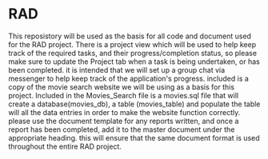 # RAD
This reposistory will be used as the basis for all code and document used for the RAD project.
There is a project view which will be used to help keep track of the required tasks, and their progress/completion status, so please make sure to update the Project tab when a task is being undertaken, or has been completed.
it is intended that we will set up a group chat via messenger to help keep track of the application's progress.
included is a copy of the movie search website we will be using as a basis for this project.
Included in the Movies_Search file is a movies.sql file that will create a database(movies_db), a table (movies_table) and populate the table will all the data entries in order to make the website function correctly. 
please use the document template for any reports written, and once a report has been completed, add it to the master document under the appropriate heading. this will ensure that the same document format is used throughout the entire RAD project. 
